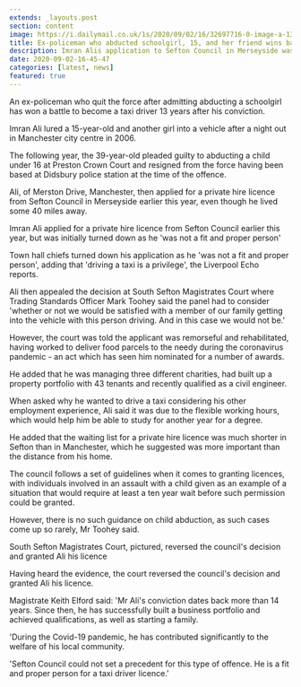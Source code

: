 ```yaml
---
extends: _layouts.post
section: content
image: https://i.dailymail.co.uk/1s/2020/09/02/16/32697716-0-image-a-134_1599061315617.jpg 
title: Ex-policeman who abducted schoolgirl, 15, and her friend wins battle to become a taxi driver 
description: Imran Alis application to Sefton Council in Merseyside was initially turned down earlier this year but magistrates yesterday reversed the decision, describing him as fit and proper. 
date: 2020-09-02-16-45-47 
categories: [latest, news] 
featured: true 
--- 
```

An ex-policeman who quit the force after admitting abducting a schoolgirl has won a battle to become a taxi driver 13 years after his conviction.

Imran Ali lured a 15-year-old and another girl into a vehicle after a night out in Manchester city centre in 2006.

The following year, the 39-year-old pleaded guilty to abducting a child under 16 at Preston Crown Court and resigned from the force having been based at Didsbury police station at the time of the offence.

Ali, of Merston Drive, Manchester, then applied for a private hire licence from Sefton Council in Merseyside earlier this year, even though he lived some 40 miles away.

Imran Ali applied for a private hire licence from Sefton Council earlier this year, but was initially turned down as he 'was not a fit and proper person'

Town hall chiefs turned down his application as he 'was not a fit and proper person', adding that 'driving a taxi is a privilege', the Liverpool Echo reports. 

Ali then appealed the decision at South Sefton Magistrates Court where Trading Standards Officer Mark Toohey said the panel had to consider 'whether or not we would be satisfied with a member of our family getting into the vehicle with this person driving. And in this case we would not be.'

However, the court was told the applicant was remorseful and rehabilitated, having worked to deliver food parcels to the needy during the coronavirus pandemic - an act which has seen him nominated for a number of awards.

He added that he was managing three different charities, had built up a property portfolio with 43 tenants and recently qualified as a civil engineer.

When asked why he wanted to drive a taxi considering his other employment experience, Ali said it was due to the flexible working hours, which would help him be able to study for another year for a degree.

He added that the waiting list for a private hire licence was much shorter in Sefton than in Manchester, which he suggested was more important than the distance from his home. 

The council follows a set of guidelines when it comes to granting licences, with individuals involved in an assault with a child given as an example of a situation that would require at least a ten year wait before such permission could be granted.

However, there is no such guidance on child abduction, as such cases come up so rarely, Mr Toohey said.

South Sefton Magistrates Court, pictured, reversed the council's decision and granted Ali his licence

Having heard the evidence, the court reversed the council's decision and granted Ali his licence.

Magistrate Keith Elford said: 'Mr Ali's conviction dates back more than 14 years. Since then, he has successfully built a business portfolio and achieved qualifications, as well as starting a family. 

'During the Covid-19 pandemic, he has contributed significantly to the welfare of his local community.

'Sefton Council could not set a precedent for this type of offence. He is a fit and proper person for a taxi driver licence.'

